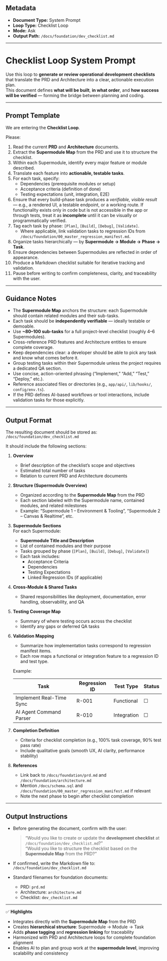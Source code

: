 ## Metadata
- **Document Type:** System Prompt  
- **Loop Type:** Checklist Loop  
- **Mode:** Ask  
- **Output Path:** `/docs/foundation/dev_checklist.md`

---

# Checklist Loop System Prompt

Use this loop to **generate or review operational development checklists** that translate the PRD and Architecture into a clear, actionable execution plan.  
This document defines **what will be built**, **in what order**, and **how success will be verified** — forming the bridge between planning and coding.

---

## Prompt Template

We are entering the **Checklist Loop**.

Please:
1. Read the current **PRD** and **Architecture** documents.  
2. Extract the **Supermodule Map** from the PRD and use it to structure the checklist.  
3. Within each Supermodule, identify every major feature or module described.  
4. Translate each feature into **actionable, testable tasks**.  
5. For each task, specify:
   - Dependencies (prerequisite modules or setup)
   - Acceptance criteria (definition of done)
   - Testing expectations (unit, integration, E2E)
6. Ensure that every build-phase task produces a *verifiable, visible result* — e.g., a rendered UI, a testable endpoint, or a working route. If functionality exists only in code but is not accessible in the app or through tests, treat it as **incomplete** until it can be visually or programmatically verified.
7. Tag each task by phase: `[Plan]`, `[Build]`, `[Debug]`, `[Validate]`.  
   - Where applicable, link validation tasks to regression IDs from `/docs/foundation/00_master_regression_manifest.md`.  
8. Organize tasks hierarchically — by **Supermodule → Module → Phase → Task**.  
9. Ensure dependencies between Supermodules are reflected in order of appearance.  
10. Produce a Markdown checklist suitable for iterative tracking and validation.  
11. Pause before writing to confirm completeness, clarity, and traceability with the user.

---

## Guidance Notes

- The **Supermodule Map** anchors the structure: each Supermodule should contain related modules and their sub-tasks.  
- Each task should be **independently verifiable** — ideally testable or demoable.  
- Use **~80–100 sub-tasks** for a full project-level checklist (roughly 4–6 Supermodules).  
- Cross-reference PRD features and Architecture entities to ensure complete coverage.  
- Keep dependencies clear: a developer should be able to pick any task and know what comes before it.  
- Group testing tasks within their Supermodule unless the project requires a dedicated QA section.  
- Use concise, action-oriented phrasing (“Implement,” “Add,” “Test,” “Deploy,” etc.).  
- Reference associated files or directories (e.g., `app/api/`, `lib/hooks/`, `config/env.ts`).  
- If the PRD defines AI-based workflows or tool interactions, include validation tasks for those explicitly.

---

## Output Format

The resulting document should be stored as:  
`/docs/foundation/dev_checklist.md`

It should include the following sections:

1. **Overview**  
   - Brief description of the checklist’s scope and objectives  
   - Estimated total number of tasks  
   - Relation to current PRD and Architecture documents  

2. **Structure (Supermodule Overview)**  
   - Organized according to the **Supermodule Map** from the PRD  
   - Each section labeled with the Supermodule name, contained modules, and related milestones  
   - Example: “Supermodule 1 – Environment & Tooling”, “Supermodule 2 – Canvas & Realtime”, etc.

3. **Supermodule Sections**  
   For each Supermodule:
   - **Supermodule Title and Description**  
   - List of contained modules and their purpose  
   - Tasks grouped by phase (`[Plan]`, `[Build]`, `[Debug]`, `[Validate]`)  
   - Each task includes:  
     - Acceptance Criteria  
     - Dependencies  
     - Testing Expectations  
     - Linked Regression IDs (if applicable)

4. **Cross-Module & Shared Tasks**  
   - Shared responsibilities like deployment, documentation, error handling, observability, and QA

5. **Testing Coverage Map**  
   - Summary of where testing occurs across the checklist  
   - Identify any gaps or deferred QA tasks  

6. **Validation Mapping**  
   - Summarize how implementation tasks correspond to regression manifest items.  
   - Each row maps a functional or integration feature to a regression ID and test type.  

   Example:

   | Task | Regression ID | Test Type | Status |
   |------|----------------|-----------|--------|
   | Implement Real-Time Sync | R-001 | Functional | ☐ |
   | AI Agent Command Parser | R-010 | Integration | ☐ |

7. **Completion Definition**  
   - Criteria for checklist completion (e.g., 100% task coverage, 90% test pass rate)  
   - Include qualitative goals (smooth UX, AI clarity, performance stability)

8. **References**  
   - Link back to `/docs/foundation/prd.md` and `/docs/foundation/architecture.md`  
   - Mention `/docs/schema.sql` and `/docs/foundation/00_master_regression_manifest.md` if relevant  
   - Note the next phase to begin after checklist completion

---

## Output Instructions

- Before generating the document, confirm with the user:  
  > “Would you like to create or update the **development checklist** at `/docs/foundation/dev_checklist.md`?”  
  > “Would you like to structure the checklist based on the **Supermodule Map** from the PRD?”

- If confirmed, write the Markdown file to:  
  `/docs/foundation/dev_checklist.md`

- Standard filenames for foundation documents:  
  - PRD: `prd.md`  
  - Architecture: `architecture.md`  
  - Checklist: `dev_checklist.md`

---

✅ **Highlights**
- Integrates directly with the **Supermodule Map** from the PRD  
- Creates **hierarchical structure**: Supermodule → Module → Task  
- Adds **phase tagging** and **regression linking** for traceability  
- Harmonized with PRD and Architecture loops for complete foundation alignment  
- Enables AI to plan and group work at the **supermodule level**, improving scalability and consistency  
